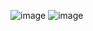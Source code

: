 ![image](https://github.com/user-attachments/assets/6d13f4c6-8c71-416b-b729-028c16d7bb70)
![image](https://github.com/user-attachments/assets/72f2370d-ecf7-49da-9d9e-fde26eb7dad7)
